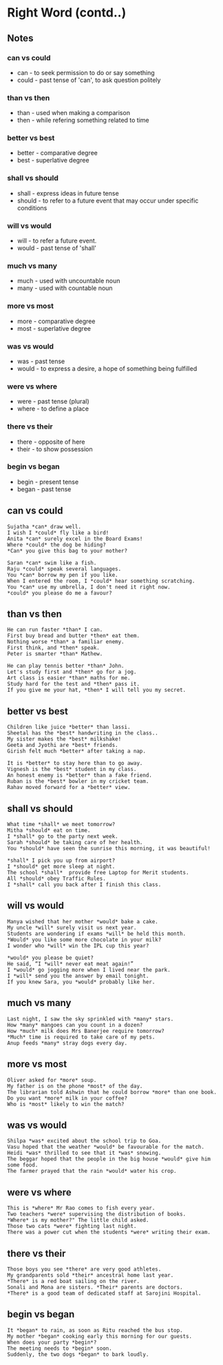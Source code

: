 # Right Word (contd..)

## Notes

### can vs could

- can - to seek permission to do or say something
- could - past tense of 'can', to ask question politely

### than vs then

- than - used when making a comparison
- then - while refering something related to time

### better vs best

- better - comparative degree
- best - superlative degree

### shall vs should

- shall - express ideas in future tense
- should - to refer to a future event that may occur under specific conditions

### will vs would

- will - to refer a future event.
- would - past tense of 'shall'

### much vs many

- much - used with uncountable noun
- many - used with countable noun

### more vs most

- more - comparative degree
- most - superlative degree

### was vs would

- was - past tense
- would - to express a desire, a hope of something being fulfilled

### were vs where

- were - past tense (plural)
- where - to define a place

### there vs their

- there - opposite of here
- their - to show possession

### begin vs began

- begin - present tense
- began - past tense

## can vs could

```
Sujatha *can* draw well.
I wish I *could* fly like a bird!
Anita *can* surely excel in the Board Exams!
Where *could* the dog be hiding?
*Can* you give this bag to your mother?

Saran *can* swim like a fish.
Raju *could* speak several languages. 
You *can* borrow my pen if you like.
When I entered the room, I *could* hear something scratching.
You *can* use my umbrella, I don't need it right now.
*could* you please do me a favour?

```

## than vs then

```
He can run faster *than* I can.
First buy bread and butter *then* eat them.
Nothing worse *than* a familiar enemy.
First think, and *then* speak.
Peter is smarter *than* Mathew.

He can play tennis better *than* John.
Let's study first and *then* go for a jog.
Art class is easier *than* maths for me.
Study hard for the test and *then* pass it.
If you give me your hat, *then* I will tell you my secret.
```

## better vs best

```
Children like juice *better* than lassi.
Sheetal has the *best* handwriting in the class..
My sister makes the *best* milkshake!
Geeta and Jyothi are *best* friends.
Girish felt much *better* after taking a nap.

It is *better* to stay here than to go away.
Vignesh is the *best* student in my class.
An honest enemy is *better* than a fake friend.
Ruban is the *best* bowler in my cricket team.
Rahav moved forward for a *better* view.

```

## shall vs should

```
What time *shall* we meet tomorrow?
Mitha *should* eat on time.
I *shall* go to the party next week.
Sarah *should* be taking care of her health.
You *should* have seen the sunrise this morning, it was beautiful!

*shall* I pick you up from airport?
I *should* get more sleep at night.
The school *shall*  provide free Laptop for Merit students.
All *should* obey Traffic Rules.
I *shall* call you back after I finish this class.
```

## will vs would

```
Manya wished that her mother *would* bake a cake.
My uncle *will* surely visit us next year.
Students are wondering if exams *will* be held this month.
*Would* you like some more chocolate in your milk? 
I wonder who *will* win the IPL cup this year?

*would* you please be quiet?
He said, “I *will* never eat meat again!”
I *would* go jogging more when I lived near the park.
I *will* send you the answer by email tonight.
If you knew Sara, you *would* probably like her.
```

## much vs many

```
Last night, I saw the sky sprinkled with *many* stars.
How *many* mangoes can you count in a dozen?
How *much* milk does Mrs Banerjee require tomorrow?
*Much* time is required to take care of my pets. 
Anup feeds *many* stray dogs every day.
```

## more vs most

```
Oliver asked for *more* soup.
My father is on the phone *most* of the day.
The librarian told Ashwin that he could borrow *more* than one book.
Do you want *more* milk in your coffee?
Who is *most* likely to win the match?
```

## was vs would

```
Shilpa *was* excited about the school trip to Goa.
Vasu hoped that the weather *would* be favourable for the match.
Heidi *was* thrilled to see that it *was* snowing.
The beggar hoped that the people in the big house *would* give him some food.
The farmer prayed that the rain *would* water his crop.
```

## were vs where

```
This is *where* Mr Rao comes to fish every year.
Two teachers *were* supervising the distribution of books. 
*Where* is my mother?" The little child asked.
Those two cats *were* fighting last night.
There was a power cut when the students *were* writing their exam.
```

## there vs their

```
Those boys you see *there* are very good athletes.
My grandparents sold *their* ancestral home last year.
*There* is a red boat sailing on the river.
Sonali and Mona are sisters. *Their* parents are doctors.
*There* is a good team of dedicated staff at Sarojini Hospital.
```

## begin vs began

```
It *began* to rain, as soon as Ritu reached the bus stop.
My mother *began* cooking early this morning for our guests. 
When does your party *begin*?
The meeting needs to *begin* soon.
Suddenly, the two dogs *began* to bark loudly.
```


